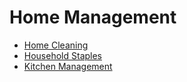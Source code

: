 # Home Management

- [Home Cleaning](./home-cleaning.md)
- [Household Staples](./household-staples.md)
- [Kitchen Management](../cooking/kitchen-management/kitchen-management.md)
